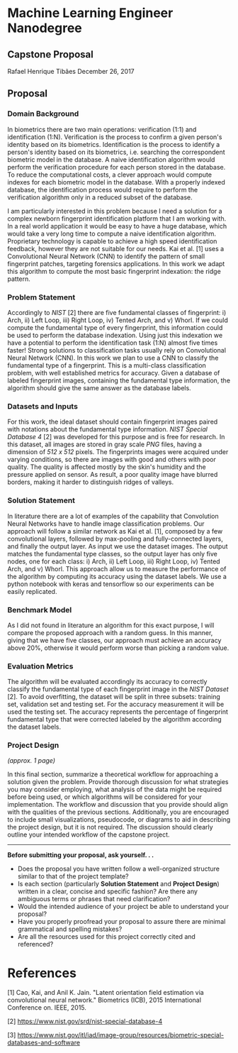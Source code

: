 # Machine Learning Engineer Nanodegree

## Capstone Proposal

Rafael Henrique Tibães
December 26, 2017

## Proposal

### Domain Background

In biometrics there are two main operations: verification (1:1) and identification (1:N). Verification is the process to confirm a given person's identity based on its biometrics. Identification is the process to identify a person's identity based on its biometrics, i.e. searching the correspondent biometric model in the database. A naive identification algorithm would perform the verification procedure for each person stored in the database. To reduce the computational costs, a clever approach would compute indexes for each biometric model in the database. With a properly indexed database, the identification process would require to perform the verification algorithm only in a reduced subset of the database.

I am particularly interested in this problem because I need a solution for a complex newborn fingerprint identification platform that I am working with. In a real world application it would be easy to have a huge database, which would take a very long time to compute a naive identification algorithm. Proprietary technology is capable to achieve a high speed identification feedback, however they are not suitable for our needs. Kai et al. [1] uses a Convolutional Neural Network (CNN) to identify the pattern of small fingerprint patches, targeting forensics applications. In this work we adapt this algorithm to compute the most basic fingerprint indexation: the ridge pattern.

### Problem Statement

Accordingly to _NIST_ [2] there are five fundamental classes of fingerprint: i) Arch, ii) Left Loop, iii) Right Loop, iv) Tented Arch, and v) Whorl. If we could compute the fundamental type of every fingerprint, this information could be used to perform the database indexation. Using just this indexation we have a potential to perform the identification task (1:N) almost five times faster! Strong solutions to classification tasks usually rely on Convolutional Neural Network (CNN). In this work we plan to use a CNN to classify the fundamental type of a fingerprint. This is a multi-class classification problem, with well established metrics for accuracy. Given a database of labeled fingerprint images, containing the fundamental type information, the algorithm should give the same answer as the database labels.

### Datasets and Inputs

For this work, the ideal dataset should contain fingerprint images paired with notations about the fundamental type information. _NIST Special Database 4_ [2] was developed for this purpose and is free for research. In this dataset, all images are stored in gray scale _PNG_ files, having a dimension of _512 x 512_ pixels. The fingerprints images were acquired under varying conditions, so there are images with good and others with poor quality. The quality is affected mostly by the skin's humidity and the pressure applied on sensor. As result, a poor quality image have blurred borders, making it harder to distinguish ridges of valleys.

### Solution Statement

In literature there are a lot of examples of the capability that Convolution Neural Networks have to handle image classification problems. Our approach will follow a similar network as Kai et al. [1], composed by a few convolutional layers, followed by max-pooling and fully-connected layers, and finally the output layer. As input we use the dataset images. The output matches the fundamental type classes, so the output layer has only five nodes, one for each class: i) Arch, ii) Left Loop, iii) Right Loop, iv) Tented Arch, and v) Whorl. This approach allow us to measure the performance of the algorithm by computing its accuracy using the dataset labels. We use a python notebook with keras and tensorflow so our experiments can be easily replicated.

### Benchmark Model

As I did not found in literature an algorithm for this exact purpose, I will compare the proposed approach with a random guess. In this manner, giving that we have five classes, our approach must achieve an accuracy above 20%, otherwise it would perform worse than picking a random value.

### Evaluation Metrics

The algorithm will be evaluated accordingly its accuracy to correctly classify the fundamental type of each fingerprint image in the _NIST Dataset_ [2]. To avoid overfitting, the dataset will be split in three subsets: training set, validation set and testing set. For the accuracy measurement it will be used the testing set. The accuracy represents the percentage of fingerprint fundamental type that were corrected labeled by the algorithm according the dataset labels.

### Project Design
_(approx. 1 page)_

In this final section, summarize a theoretical workflow for approaching a solution given the problem. Provide thorough discussion for what strategies you may consider employing, what analysis of the data might be required before being used, or which algorithms will be considered for your implementation. The workflow and discussion that you provide should align with the qualities of the previous sections. Additionally, you are encouraged to include small visualizations, pseudocode, or diagrams to aid in describing the project design, but it is not required. The discussion should clearly outline your intended workflow of the capstone project.

-----------

**Before submitting your proposal, ask yourself. . .**

- Does the proposal you have written follow a well-organized structure similar to that of the project template?
- Is each section (particularly **Solution Statement** and **Project Design**) written in a clear, concise and specific fashion? Are there any ambiguous terms or phrases that need clarification?
- Would the intended audience of your project be able to understand your proposal?
- Have you properly proofread your proposal to assure there are minimal grammatical and spelling mistakes?
- Are all the resources used for this project correctly cited and referenced?

# References

[1] Cao, Kai, and Anil K. Jain. "Latent orientation field estimation via convolutional neural network." Biometrics (ICB), 2015 International Conference on. IEEE, 2015.

[2] https://www.nist.gov/srd/nist-special-database-4

[3] https://www.nist.gov/itl/iad/image-group/resources/biometric-special-databases-and-software